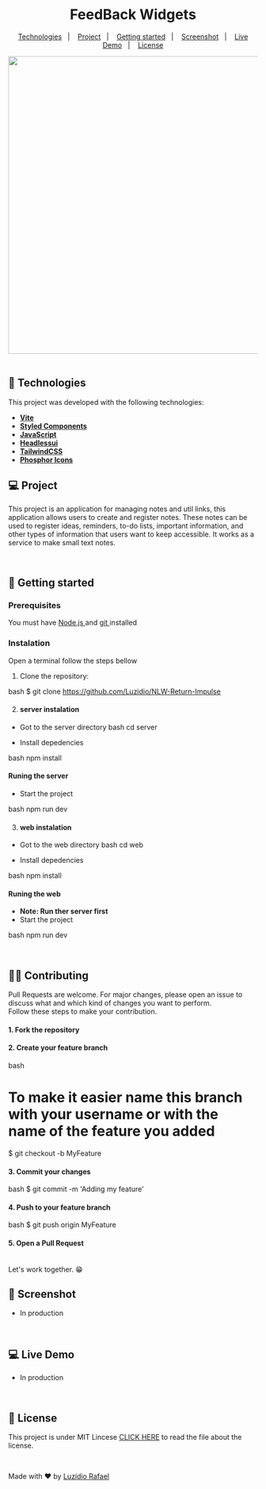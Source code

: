 <h1 align="center">FeedBack Widgets</h1>


<p align="center">
  <a href="#-technologies">Technologies</a>&nbsp;&nbsp;&nbsp;|&nbsp;&nbsp;&nbsp;
  <a href="#-project">Project</a>&nbsp;&nbsp;&nbsp;|&nbsp;&nbsp;&nbsp;
  <a href="#-getting-started">Getting started</a>&nbsp;&nbsp;&nbsp;|&nbsp;&nbsp;&nbsp;
  <a href="#-screenshot">Screenshot</a>&nbsp;&nbsp;&nbsp;|&nbsp;&nbsp;&nbsp;
  <a href="#-live-demo">Live Demo</a>&nbsp;&nbsp;&nbsp;|&nbsp;&nbsp;&nbsp; 
  <a href="#-license">License</a>  

</p>

<div align="center"> 

  <img src="../impulse/src/assets/Feedback%20Widget.png" width="600"/>

</div>

<br> 



## 🚀 Technologies

This project was developed with the following technologies:

- <span>[**Vite**](https://vitejs.dev/)</span>
- <span>[**Styled Components**](https://styled-components.com/)</span>
- <span>[**JavaScript**](https://www.javascript.com/) </span>  
- <span>[**Headlessui**](https://headlessui.com/)</span>
- <span>[**TailwindCSS**](https://tailwindcss.com/)</span>
- <span>[**Phosphor Icons**](https://github.com/phosphor-icons/homepage)</span>


## 💻 Project
 This project is an application for managing notes and util links, this application allows users to create and register notes. These notes can be used to register ideas, reminders, to-do lists, important information, and other types of information that users want to keep accessible. It works as a service to make small text notes.

<br> 

## 🚀 Getting started

### Prerequisites
You must have <a href="https://nodejs.org/en/"> Node.js </a> and   <a href="https://git-scm.com/downloads"> git </a> installed


### Instalation 

Open a terminal follow the steps bellow

1. Clone the repository: 

 bash 
 $ git clone https://github.com/Luzidio/NLW-Return-Impulse


2. #### server instalation

- Got to the server directory
 bash 
cd server


- Install depedencies

 bash 
npm install


#### Runing the server

- Start the project

 bash 
npm run dev


3. #### web instalation

- Got to the web directory
 bash 
cd web


- Install depedencies

 bash 
npm install


#### Runing the web
- <b> Note: Run ther server first </b>
- Start the project

 bash 
npm run dev

<br>

## 👨‍💻 Contributing

<p> 
  Pull Requests are welcome. For major changes, please open an issue to discuss what and which kind of changes you want to perform.<br>
  Follow these steps to make your contribution.
  
  #### 1. Fork the repository
  
  #### 2. Create your feature branch 
 bash
 # To make it easier name this branch with your username or with the name of the feature you added
 $ git checkout -b MyFeature
 
  
  #### 3. Commit your changes
  bash
   $ git commit -m 'Adding my feature'
  
  
  #### 4. Push to your feature branch
  bash
   $ git push origin MyFeature
  
  
  #### 5. Open a Pull Request
  
  <br>
  Let's work together. 😁
<p/>

## 📸 Screenshot
- In production

<br>


## 💻 Live Demo
- In production


<br>



## 📄 License
This project is under MIT Lincese  [CLICK HERE](https://github.com/Luzidio) to read the file about the license.

<br>

Made with ❤  by [Luzídio Rafael](https://github.com/Luzidio)